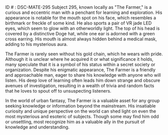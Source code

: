 ID # : DSC-MATE-295
Subject 295, known locally as "The Farmer," is a curious and eccentric man with a penchant for learning and exploration. His appearance is notable for the mouth spot on his face, which resembles a birthmark or freckle of some kind. He also sports a pair of VR jade LED eyes, which seem to glow with an otherworldly light. The top of his head is covered by a distinctive Doge hat, while one ear is adorned with a green cross earring. His mouth is almost always hidden behind a medical mask, adding to his mysterious aura.

The Farmer is rarely seen without his gold chain, which he wears with pride. Although it is unclear where he acquired it or what significance it holds, many speculate that it is a symbol of his status within a secret society or organization. Despite his enigmatic appearance, The Farmer is a friendly and approachable man, eager to share his knowledge with anyone who will listen. His deep love of learning often leads him down strange and obscure avenues of investigation, resulting in a wealth of trivia and random facts that he loves to spout off to unsuspecting listeners.

In the world of urban fantasy, The Farmer is a valuable asset for any group seeking knowledge or information beyond the mainstream. His insatiable curiosity and unique perspective on the world can shed light on even the most mysterious and esoteric of subjects. Though some may find him odd or unsettling, most recognize him as a valuable ally in the pursuit of knowledge and understanding.